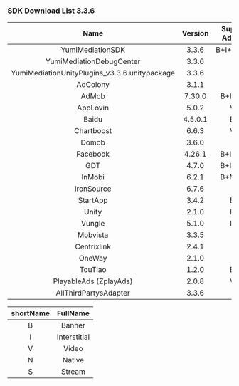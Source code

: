 ### SDK Download List 3.3.6

|    Name     | Version  | Support AdType | DownloadLink | Note |
| :---------: | :------: | :------------: | :----------: | :--: |
|    YumiMediationSDK    |  3.3.6  |    B+I+V+N+S     |   [link](http://adsdk.yumimobi.com/iOS/Archived/3.3.6/YumiMediationSDK-iOS.tar.bz2)   |      |
|    YumiMediationDebugCenter    |  3.3.6  |         |   [link](http://adsdk.yumimobi.com/iOS/Archived/3.3.6/YumiMediationDebugCenter-iOS.tar.bz2)   |      |
| YumiMediationUnityPlugins_v3.3.6.unitypackage | 3.3.6 | | [link](https://adsdk.yumimobi.com/iOS/Archived/3.3.6/YumiMediationUnityPlugins_v3.3.6.unitypackage) | |
|    AdColony    |  3.1.1  |   V      |   [link](http://adsdk.yumimobi.com/iOS/Archived/3.3.6/YumiMediationAdColony.tar.bz2)   |      |
|    AdMob    |  7.30.0  |   B+I+V+N      |   [link](http://adsdk.yumimobi.com/iOS/Archived/3.3.6/YumiMediationAdMob.tar.bz2)   |      |
|    AppLovin    |  5.0.2  |   V+I      |   [link](http://adsdk.yumimobi.com/iOS/Archived/3.3.6/YumiMediationAppLovin.tar.bz2)   |      |
|    Baidu    |  4.5.0.1  |   B+I      |   [link](http://adsdk.yumimobi.com/iOS/Archived/3.3.6/YumiMediationBaidu.tar.bz2)   |      |
|    Chartboost    |  6.6.3  |   V+I      |   [link](http://adsdk.yumimobi.com/iOS/Archived/3.3.6/YumiMediationChartboost.tar.bz2)   |      |
|    Domob    |  3.6.0  |   V      |   [link](http://adsdk.yumimobi.com/iOS/Archived/3.3.6/YumiMediationDomob.tar.bz2)   |      |
|    Facebook    |  4.26.1  |   B+I+N+V      |   [link](http://adsdk.yumimobi.com/iOS/Archived/3.3.6/YumiMediationFacebook.tar.bz2)   |      |
|    GDT    |  4.7.0  |   B+I+N+S      |   [link](http://adsdk.yumimobi.com/iOS/Archived/3.3.6/YumiMediationGDT.tar.bz2)   |      |
|    InMobi    |  6.2.1  |   B+N+I+V      |   [link](http://adsdk.yumimobi.com/iOS/Archived/3.3.6/YumiMediationInMobi.tar.bz2)   |      |
|    IronSource    |  6.7.6  |   V      |   [link](http://adsdk.yumimobi.com/iOS/Archived/3.3.6/YumiMediationIronSource.tar.bz2)   |      |
|    StartApp    |  3.4.2  |   B+I      |   [link](http://adsdk.yumimobi.com/iOS/Archived/3.3.6/YumiMediationStartApp.tar.bz2)   |      |
|    Unity    |  2.1.0  |   I+V      |   [link](http://adsdk.yumimobi.com/iOS/Archived/3.3.6/YumiMediationUnity.tar.bz2)   |      |
|    Vungle    |  5.1.0  |   I+V      |   [link](http://adsdk.yumimobi.com/iOS/Archived/3.3.6/YumiMediationVungle.tar.bz2)   |      |
|    Mobvista    |  3.3.5  |   V      |   [link](http://adsdk.yumimobi.com/iOS/Archived/3.3.6/YumiMediationMobvista.tar.bz2)   |      |
|    Centrixlink    |  2.4.1  |   V      |   [link](http://adsdk.yumimobi.com/iOS/Archived/3.3.6/YumiMediationCentrixlink.tar.bz2)   |      |
|    OneWay    |  2.1.0  |   V      |   [link](http://adsdk.yumimobi.com/iOS/Archived/3.3.6/YumiMediationOneWay.tar.bz2)   |      |
|    TouTiao    |  1.2.0  |   B+I      |   [link](http://adsdk.yumimobi.com/iOS/Archived/3.3.6/YumiMediationTouTiao.tar.bz2)   |      |
|    PlayableAds (ZplayAds)    |  2.0.8  |   V+I      |   [link](http://adsdk.yumimobi.com/iOS/Archived/3.3.6/YumiMediationPlayableAds.tar.bz2)   |      |
|    AllThirdPartysAdapter    |  3.3.6  |         |   [link](http://adsdk.yumimobi.com/iOS/Archived/3.3.6/allThirdPartys.tar.bz2)   |      |

| shortName |   FullName   |
| :-------: | :----------: |
|     B     |    Banner    |
|     I     | Interstitial |
|     V     |    Video     |
|     N     |    Native    |
|     S     |    Stream    |
